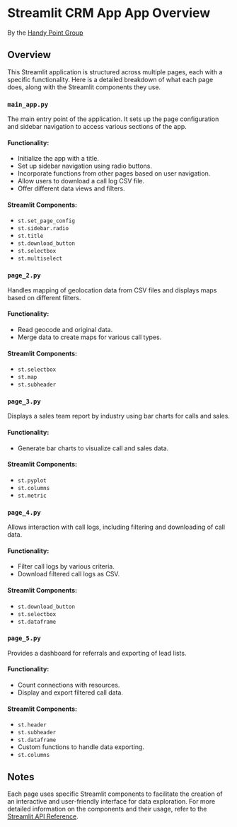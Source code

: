 # Streamlit CRM App App Overview

By the [Handy Point Group](https://handypointgroup.com)

## Overview
This Streamlit application is structured across multiple pages, each with a specific functionality. Here is a detailed breakdown of what each page does, along with the Streamlit components they use.

### `main_app.py`
The main entry point of the application. It sets up the page configuration and sidebar navigation to access various sections of the app.

#### Functionality:
- Initialize the app with a title.
- Set up sidebar navigation using radio buttons.
- Incorporate functions from other pages based on user navigation.
- Allow users to download a call log CSV file.
- Offer different data views and filters.

#### Streamlit Components:
- `st.set_page_config`
- `st.sidebar.radio`
- `st.title`
- `st.download_button`
- `st.selectbox`
- `st.multiselect`

### `page_2.py`
Handles mapping of geolocation data from CSV files and displays maps based on different filters.

#### Functionality:
- Read geocode and original data.
- Merge data to create maps for various call types.

#### Streamlit Components:
- `st.selectbox`
- `st.map`
- `st.subheader`

### `page_3.py`
Displays a sales team report by industry using bar charts for calls and sales.

#### Functionality:
- Generate bar charts to visualize call and sales data.

#### Streamlit Components:
- `st.pyplot`
- `st.columns`
- `st.metric`

### `page_4.py`
Allows interaction with call logs, including filtering and downloading of call data.

#### Functionality:
- Filter call logs by various criteria.
- Download filtered call logs as CSV.

#### Streamlit Components:
- `st.download_button`
- `st.selectbox`
- `st.dataframe`

### `page_5.py`
Provides a dashboard for referrals and exporting of lead lists.

#### Functionality:
- Count connections with resources.
- Display and export filtered call data.

#### Streamlit Components:
- `st.header`
- `st.subheader`
- `st.dataframe`
- Custom functions to handle data exporting.
- `st.columns`

## Notes
Each page uses specific Streamlit components to facilitate the creation of an interactive and user-friendly interface for data exploration. For more detailed information on the components and their usage, refer to the [Streamlit API Reference](https://docs.streamlit.io/library/api-reference).
